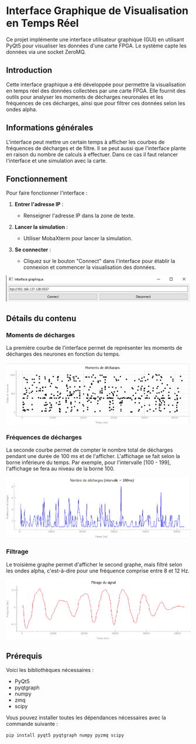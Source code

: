 # Interface Graphique de Visualisation en Temps Réel

Ce projet implémente une interface utilisateur graphique (GUI) en utilisant PyQt5 pour visualiser les données d'une carte FPGA. Le système capte les données via une socket ZeroMQ.

## Introduction

Cette interface graphique a été développée pour permettre la visualisation en temps réel des données collectées par une carte FPGA. Elle fournit des outils pour analyser les moments de décharges neuronales et les fréquences de ces décharges, ainsi que pour filtrer ces données selon les ondes alpha. 

## Informations générales

L'interface peut mettre un certain temps à afficher les courbes de fréquences de décharges et de filtre. Il se peut aussi que l'interface plante en raison du nombre de calculs à effectuer. Dans ce cas il faut relancer l'interface et une simulation avec la carte. 

## Fonctionnement

Pour faire fonctionner l'interface :

1. **Entrer l'adresse IP** :
   - Renseigner l'adresse IP dans la zone de texte.

2. **Lancer la simulation** :
   - Utiliser MobaXterm pour lancer la simulation.

3. **Se connecter** :
   - Cliquez sur le bouton "Connect" dans l'interface pour établir la connexion et commencer la visualisation des données.

![Information pour la connexion de l'interface avec la carte](./img/Connexion.png)

## Détails du contenu

### Moments de décharges

La première courbe de l'interface permet de représenter les moments de décharges des neurones en fonction du temps.

![Information pour la connexion de l'interface avec la carte](./img/plot_spk.png)

### Fréquences de décharges

La seconde courbe permet de compter le nombre total de décharges pendant une durée de 100 ms et de l'afficher. L'affichage se fait selon la borne inférieure du temps. Par exemple, pour l'intervalle [100 - 199], l'affichage se fera au niveau de la borne 100.

![Information pour la connexion de l'interface avec la carte](./img/plot_sum.png)

### Filtrage

Le troisième graphe permet d'afficher le second graphe, mais filtré selon les ondes alpha, c'est-à-dire pour une fréquence comprise entre 8 et 12 Hz.

![Information pour la connexion de l'interface avec la carte](./img/plot_filter.png)

## Prérequis

Voici les bibliothèques nécessaires :

- PyQt5
- pyqtgraph
- numpy
- zmq
- scipy

Vous pouvez installer toutes les dépendances nécessaires avec la commande suivante :

```bash
pip install pyqt5 pyqtgraph numpy pyzmq scipy
```




